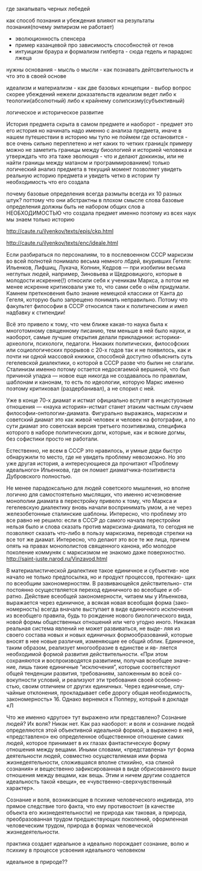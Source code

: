 где закапывать черных лебедей

как способ познания и убеждения влияют на результаты познания(почему эмпиризм не работает)
 - эволюционность спенсера
 - пример казанцевой про зависимость способностей от генов
 - интуицизм браура и формализм гилберта - сюда гедель и парадокс лжеца

нужны основания - мысль о мысли - как познавать дейтсвительность и что это в своей основе

идеализм и материализм - как две базовых концепции - выбор вопрос скорее убеждений нежели доказательств
идеализм ведет либо к теологии(абсолютный) либо к крайнему солипсизму(субъективный)


логическое и историческое развитие

История предмета скрыта в самом предмете и наоборот - предмет это его история
но начинать надо именно с анализа предмета, иначе в нашем путешествии в историю мы тупо не поймем где остановится - все очень сильно переплетено и нет каких то четких границ(к примеру можно не заметить границы между биоологией и историей человека и утверждать что эта таже эволюция - что и делают доккинзы, или не найти границы между матаном и программированием)
только логический анализ предмета в текущий момент позволяет увидеть реальную историю предмета и увидеть четко в истории ту необходимость что его создала

почему базовые определения всегда размыты всегда их 10 разных штук? поттому что они абстрактны в плохом смысле слова
базовые определения должны быть не набором общих слов а НЕОБХОДИМОСТЬЮ что создала предмет
именно поэтому из всех наук мы знаем только историю

http://caute.ru/ilyenkov/texts/epis/ckp.html

http://caute.ru/ilyenkov/texts/enc/ideale.html




Если разбираться по персоналиям, то в послевоенном СССР марксизм во всей полнотей понимало весьма немного лбдей, вкуривших Гегеля: Ильенков, Лифшиц, Лукача, Копнин, Кедров — при изобилии весьма неглупых людей, например, Зиновьева и Щедровицкого, которые в молодости искренне(!) относили себя к ученикам Маркса, а потом не менее искренне критиковали уже то, что сами себе о нём придумали. Камнем преткновения было знание немецкой классики от Канта до Гегеля, которую было запрещено понимать неправильно. Потому что факультет философии в СССР относился таки к политическим и имел надбавку к стипендии!

Всё это привело к тому, что чем ближе какая-то наука была к многотомному священному писанию, тем меньше в ней было науки, и наоборот, самые лучшие открытия делали прикладники: историки-археологи, психологи, педагоги. Никаких политических, философских или социологических прорывов с 20-х годов так и не появилось, как и почти ни одной массовой книжки, способной доступно объяснить суть гегелевской диалектики, о которой в СССР разве что былин не слагали. Сталинизм именно потому остается недосягаемой вершиной, что был причиной упадка — новое еще никогда не создавалось по правилам, шаблонам и канонам, то есть по идеологии, которую Маркс именно поэтому критиковал (раздербанивал), а не спорил с ней.

Уже в конце 70-х диамат и истмат официально вступят в инцестуозные отношения — «наука история»-истмат станет этаким частным случаем философии-онтологии-диамата. Фигурально выражаясь, марксизм и советский диамат это как живой человек и человек на фотографии, а по сути диамат это советская версия третьего позитивизма, специфика которого в наборе политических догм, которые, как и всякие догмы, без софистики просто не работали.

Естественно, не всем в СССР это нравилось, и умные дяди быстро обнаружили то место, где не увидеть проблему невозможно. Но это уже другая история, а интересующиеся да прочитают «Проблему идеального» Ильенкова, где он ломает диаматчика-позитивиста Дубровского полностью.

Не менее парадоксально для людей советского мышления, но вполне логично для самостоятельно мыслящих, что именно исчезновение монополии диамата в перестройку привело к тому, что Маркса и гегелевскую диалектику вновь начали воспринимать умом, а не через железобетонные сталинские шаблоны. Интересно, что проблему это все равно не решило: если в СССР до самого начала перестройки нельзя было и слова сказать против марксизма-диамата, то сегодня не позволяют сказать что-либо в пользу марксизма, переводя стрелки на все тот же диамат. Интересно, что делают это все те же лица, причем опять на правах монополистов священного канона, ибо молодое поколение коммуняк с марксизмом не знакомо даже поверхностно.
http://saint-juste.narod.ru/Vinzavod.html


В материалистической диалектике такое единичное и субъектив-
ное начало не только предпосылка, но и продукт процессов, протекаю-
щих по всеобщим закономерностям. В развивающейся действительно-
сти постоянно осуществляется переход единичного во всеобщее и об-
ратно. Действие всеобщей закономерности, читаем мы у Ильенкова,
выражается через единичное, а всякая новая всеобщая форма (зако-
номерность) всегда вначале выступает в виде единичного исключения
из всеобщего правила, будь то рождение нового биологического вида, новой формы общественных отношений или чего угодно иного.
Никакая реальная система явлений не может развиваться, не выде-
ляя из своего состава новых и новых единичных формообразований,
которые вносят в нее новые различия, изменяющие ее общий облик.
Единичное, таким образом, реализует многообразие в единстве и яв-
ляется необходимой формой развития действительности. «При этом
сохраняются и воспроизводятся развитием, получая всеобщее значе-
ние, лишь такие единичные “исключения”, которые соответствуют
общей тенденции развития, требованиям, заложенным во всей со-
вокупности условий, и реализуют эти требования своей особенно-
стью, своим отличием от других единичных. Через единичные, слу-
чайные отклонения, прокладывает себе дорогу общая необходимость,
закономерность» 16.
Однако вернемся к Попперу, который в докладе «Л





Что же именно «другое» тут выражено или представлено? Сознание людей? Их воля? Никак нет. Как раз наоборот: и воля и сознание людей определяются этой объективной идеальной формой, а выражено в ней, «представлено» ею определенное общественное отношение самих людей, которое принимает в их глазах фантастическую форму отношения между вещами. Иными словами, «представлена» тут форма деятельности людей, совместно осуществляемая ими форма жизнедеятельности, сложившаяся вполне стихийно, «за спиной сознания» и вещественно зафиксированная в виде обрисованного выше отношения между вещами, как вещь. Этим и ничем другим создается идеальность такой «вещи», ее «чувственно-сверхчувственный характер».


Сознание и воля, возникающие в психике человеческого индивида, это прямое следствие того факта, что ему противостоит (в качестве объекта его жизнедеятельности) не природа как таковая, а природа, преобразованная трудом предшествующих поколений, оформленная человеческим трудом, природа в формах человеческой жизнедеятельности.


практика создает идеальное а идеально порождает сознание, волю и психику в процессе усвоения идеального человеком

идеальное в природе??